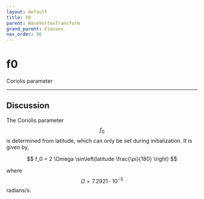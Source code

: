 ```yaml
---
layout: default
title: f0
parent: WaveVortexTransform
grand_parent: Classes
nav_order: 96
---
```


#  f0

Coriolis parameter


---

## Discussion

The Coriolis parameter $$f_0$$ is determined from latitude, which can only be set during initialization. It is given by,

$$
f_0 = 2 \Omega \sin\left(latitude \frac{\pi}{180} \right)
$$

where $$\Omega = 7.2921 \cdot 10^{-5}$$ radians/s.

